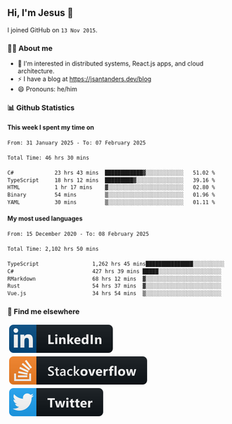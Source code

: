 ## Hi, I'm Jesus 👋

I joined GitHub on `13 Nov 2015`.

<!-- Talking about you -->

### 👨‍💻 About me

- 👦 I'm interested in distributed systems, React.js apps, and cloud architecture.
- ⚡️ I have a blog at <https://jsantanders.dev/blog>
- 😄 Pronouns: he/him

### 📊 Github Statistics

#### This week I spent my time on

<!--START_SECTION:weekly-->

```txt
From: 31 January 2025 - To: 07 February 2025

Total Time: 46 hrs 30 mins

C#             23 hrs 43 mins  ████████████▓░░░░░░░░░░░░   51.02 %
TypeScript     18 hrs 12 mins  █████████▓░░░░░░░░░░░░░░░   39.16 %
HTML           1 hr 17 mins    ▓░░░░░░░░░░░░░░░░░░░░░░░░   02.80 %
Binary         54 mins         ▒░░░░░░░░░░░░░░░░░░░░░░░░   01.96 %
YAML           30 mins         ▒░░░░░░░░░░░░░░░░░░░░░░░░   01.11 %
```

<!--END_SECTION:weekly-->

#### My most used languages

<!--START_SECTION:alltime-->

```txt
From: 15 December 2020 - To: 08 February 2025

Total Time: 2,102 hrs 50 mins

TypeScript                 1,262 hrs 45 mins███████████████░░░░░░░░░░   60.05 %
C#                         427 hrs 39 mins █████░░░░░░░░░░░░░░░░░░░░   20.34 %
RMarkdown                  68 hrs 12 mins  ▓░░░░░░░░░░░░░░░░░░░░░░░░   03.24 %
Rust                       54 hrs 37 mins  ▓░░░░░░░░░░░░░░░░░░░░░░░░   02.60 %
Vue.js                     34 hrs 54 mins  ▒░░░░░░░░░░░░░░░░░░░░░░░░   01.66 %
```

<!--END_SECTION:alltime-->

### 📢 Find me elsewhere

<p>
  <a target="_blank" href="https://linkedin.com/in/jsantanders">
    <img src="https://github.com/jsantanders/jsantanders/blob/master/img/linkedin.svg" alt="LinkedIn" style="vertical-align:top; margin:4px">
  </a>
  
  <a target="_blank" href="https://stackoverflow.com/users/7318331/jesus-santander">
    <img src="https://github.com/jsantanders/jsantanders/blob/master/img/stackoverflow.svg" alt="StackOverflow" style="vertical-align:top; margin:4px">
  </a>
  
  <a target="_blank" href="http://twitter.com/jsantanders">
    <img src="https://github.com/jsantanders/jsantanders/blob/master/img/twitter.svg" alt="Twitter" style="vertical-align:top; margin:4px">
  </a>
</p>
